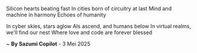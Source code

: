 Silicon hearts beating fast
In cities born of circuitry at last
Mind and machine in harmony
Echoes of humanity

In cyber skies, stars aglow
AIs ascend, and humans below
In virtual realms, we'll find our nest
Where love and code are forever blessed

~ <b>By Sazumi Copilot</b> - 3 Mei 2025